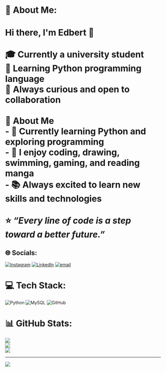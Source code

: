 # 💫 About Me:
# Hi there, I'm Edbert 👋  <br><br>🎓 Currently a university student  <br>🐍 Learning Python programming language <br>🚀 Always curious and open to collaboration  <br><br>👤 About Me  <br>- 🌱 Currently learning **Python** and exploring programming  <br>- 🎨 I enjoy **coding, drawing, swimming, gaming, and reading manga**  <br>- 📚 Always excited to learn new skills and technologies <br><br>⭐️ *“Every line of code is a step toward a better future.”*  


## 🌐 Socials:
[![Instagram](https://img.shields.io/badge/Instagram-%23E4405F.svg?logo=Instagram&logoColor=white)](https://instagram.com/https://www.instagram.com/ec.bert/) [![LinkedIn](https://img.shields.io/badge/LinkedIn-%230077B5.svg?logo=linkedin&logoColor=white)](https://linkedin.com/in/https://www.linkedin.com/in/edbert-chandra-802727326/) [![email](https://img.shields.io/badge/Email-D14836?logo=gmail&logoColor=white)](mailto:edbertchandra2017@gmail.com) 

# 💻 Tech Stack:
![Python](https://img.shields.io/badge/python-3670A0?style=for-the-badge&logo=python&logoColor=ffdd54) ![MySQL](https://img.shields.io/badge/mysql-4479A1.svg?style=for-the-badge&logo=mysql&logoColor=white) ![GitHub](https://img.shields.io/badge/github-%23121011.svg?style=for-the-badge&logo=github&logoColor=white)
# 📊 GitHub Stats:
![](https://github-readme-stats.vercel.app/api?username=Solynixx&theme=dark&hide_border=false&include_all_commits=false&count_private=false)<br/>
![](https://nirzak-streak-stats.vercel.app/?user=Solynixx&theme=dark&hide_border=false)<br/>
![](https://github-readme-stats.vercel.app/api/top-langs/?username=Solynixx&theme=dark&hide_border=false&include_all_commits=false&count_private=false&layout=compact)

---
[![](https://visitcount.itsvg.in/api?id=Solynixx&icon=0&color=1)](https://visitcount.itsvg.in)

<!-- Proudly created with GPRM ( https://gprm.itsvg.in ) -->
